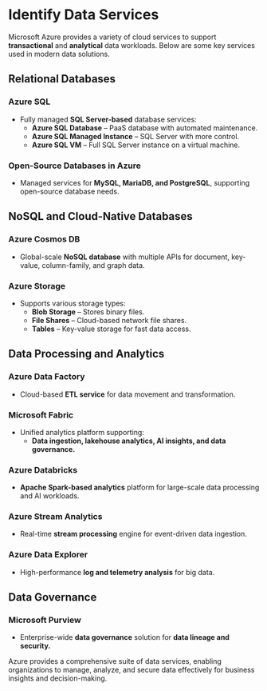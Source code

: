 # Identify Data Services

Microsoft Azure provides a variety of cloud services to support **transactional** and **analytical** data workloads. Below are some key services used in modern data solutions.

## **Relational Databases**
### **Azure SQL**
- Fully managed **SQL Server-based** database services:
  - **Azure SQL Database** – PaaS database with automated maintenance.
  - **Azure SQL Managed Instance** – SQL Server with more control.
  - **Azure SQL VM** – Full SQL Server instance on a virtual machine.

### **Open-Source Databases in Azure**
- Managed services for **MySQL, MariaDB, and PostgreSQL**, supporting open-source database needs.

## **NoSQL and Cloud-Native Databases**
### **Azure Cosmos DB**
- Global-scale **NoSQL database** with multiple APIs for document, key-value, column-family, and graph data.

### **Azure Storage**
- Supports various storage types:
  - **Blob Storage** – Stores binary files.
  - **File Shares** – Cloud-based network file shares.
  - **Tables** – Key-value storage for fast data access.

## **Data Processing and Analytics**
### **Azure Data Factory**
- Cloud-based **ETL service** for data movement and transformation.

### **Microsoft Fabric**
- Unified analytics platform supporting:
  - **Data ingestion, lakehouse analytics, AI insights, and data governance.**

### **Azure Databricks**
- **Apache Spark-based analytics** platform for large-scale data processing and AI workloads.

### **Azure Stream Analytics**
- Real-time **stream processing** engine for event-driven data ingestion.

### **Azure Data Explorer**
- High-performance **log and telemetry analysis** for big data.

## **Data Governance**
### **Microsoft Purview**
- Enterprise-wide **data governance** solution for **data lineage and security.**

Azure provides a comprehensive suite of data services, enabling organizations to manage, analyze, and secure data effectively for business insights and decision-making.
